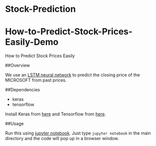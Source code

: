 # Stock-Prediction

# How-to-Predict-Stock-Prices-Easily-Demo
How to Predict Stock Prices Easily

##Overview

We use an [LSTM neural network](http://colah.github.io/posts/2015-08-Understanding-LSTMs/) to predict the closing price of the MICROSOFT from past prices.

##Dependencies

* keras
* tensorflow

Install Keras from [here](https://keras.io/) and Tensorflow from [here](https://www.tensorflow.org/versions/r0.12/get_started/os_setup). 

##Usage

Run this using [jupyter notebook](http://jupyter.readthedocs.io/en/latest/install.html). Just type `jupyter notebook` in the main directory and the code will pop up in a browser window. 


